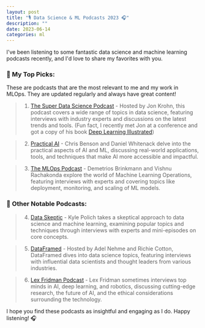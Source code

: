 ```yaml
---
layout: post
title: "🎙️ Data Science & ML Podcasts 2023 🎧"
description: ""
date: 2023-06-14
categories: ml
---
```


I've been listening to some fantastic data science and machine learning podcasts recently, and I'd love to share my favorites with you.

### 🌟 My Top Picks:

These are podcasts that are the most relevant to me and my work in MLOps. They are updated regularly and always have great content!

> 1. [The Super Data Science Podcast](https://www.superdatascience.com/podcast) - Hosted by Jon Krohn, this podcast covers a wide range of topics in data science, featuring interviews with industry experts and discussions on the latest trends and tools. (Fun fact, I recently met Jon at a conference and got a copy of his book [Deep Learning Illustrated](https://www.deeplearningillustrated.com/))

> 2. [Practical AI](https://changelog.com/practicalai) - Chris Benson and Daniel Whitenack delve into the practical aspects of AI and ML, discussing real-world applications, tools, and techniques that make AI more accessible and impactful.

> 3. [The MLOps Podcast](https://podcasts.apple.com/us/podcast/the-mlops-podcast/id1565390757) - Demetrios Brinkmann and Vishnu Rachakonda explore the world of Machine Learning Operations, featuring interviews with experts and covering topics like deployment, monitoring, and scaling of ML models.

### 📣 Other Notable Podcasts:

> 4. [Data Skeptic](https://dataskeptic.com/) - Kyle Polich takes a skeptical approach to data science and machine learning, examining popular topics and techniques through interviews with experts and mini-episodes on core concepts.

> 5. [DataFramed](https://www.datacamp.com/community/podcast) - Hosted by Adel Nehme and Richie Cotton, DataFramed dives into data science topics, featuring interviews with influential data scientists and thought leaders from various industries.

> 6. [Lex Fridman Podcast](https://lexfridman.com/podcast/) - Lex Fridman sometimes interviews top minds in AI, deep learning, and robotics, discussing cutting-edge research, the future of AI, and the ethical considerations surrounding the technology.

I hope you find these podcasts as insightful and engaging as I do. Happy listening! 🎧
